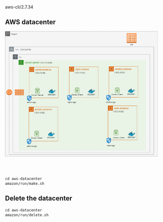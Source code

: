 
aws-cli/2.7.34

## AWS datacenter

![alt text](https://github.com/maxmin13/consul-prj/blob/master/img/vpc.png)

```



cd aws-datacenter
amazon/run/make.sh

```

## Delete the datacenter

```
cd aws-datacenter
amazon/run/delete.sh

```

